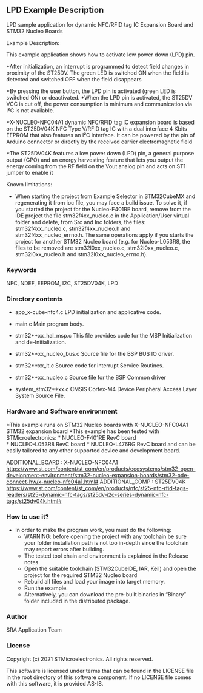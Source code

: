 
## <b>LPD Example Description</b>

LPD sample application for dynamic NFC/RFID tag IC Expansion Board and STM32 Nucleo Boards

Example Description:
  
This example application shows how to activate low power down (LPD) pin.

*After initialization, an interrupt is programmed to detect field changes in proximity of the
ST25DV. The green LED is switched ON when the field is detected and switched OFF
when the field disappears

*By pressing the user button, the LPD pin is activated (green LED is switched ON) or
deactivated.
*When the LPD pin is activated, the ST25DV VCC is cut off, the power consumption is
minimum and communication via I²C is not available.


*X-NUCLEO-NFC04A1 dynamic NFC/RFID tag IC expansion board is based on the ST25DV04K
NFC Type V/RFID tag IC with a dual interface 4 Kbits EEPROM that also features an I²C interface. It
can be powered by the pin of Arduino connector or directly by the received carrier electromagnetic field

*The ST25DV04K features a low power down (LPD) pin, a general purpose output (GPO)
and an energy harvesting feature that lets you output the energy coming from the RF field
on the Vout analog pin and acts on ST1 jumper to enable it

Known limitations:

* When starting the project from Example Selector in STM32CubeMX and regenerating it
  from ioc file, you may face a build issue. To solve it, if you started the project for the
  Nucleo-F401RE board, remove from the IDE project the file stm32f4xx_nucleo.c in the Application/User
  virtual folder and delete, from Src and Inc folders, the files: stm32f4xx_nucleo.c, stm32f4xx_nucleo.h
  and stm32f4xx_nucleo_errno.h.
  The same operations apply if you starts the project for another STM32 Nucleo board (e.g. for
  Nucleo-L053R8, the files to be removed are stm32l0xx_nucleo.c, stm32l0xx_nucleo.c, stm32l0xx_nucleo.h
  and stm32l0xx_nucleo_errno.h).

### <b>Keywords</b>

NFC, NDEF, EEPROM, I2C, ST25DV04K, LPD

### <b>Directory contents</b>

* app_x-cube-nfc4.c      LPD initialization and applicative code.
 
* main.c                 Main program body.

* stm32**xx_hal_msp.c    This file provides code for the MSP Initialization
                          and de-Initialization.
						
* stm32**xx_nucleo_bus.c Source file for the BSP BUS IO driver.
 
* stm32**xx_it.c         Source code for interrupt Service Routines.
 
* stm32**xx_nucleo.c     Source file for the BSP Common driver
 
* system_stm32**xx.c     CMSIS Cortex-M4 Device Peripheral Access Layer
                          System Source File.

 
### <b>Hardware and Software environment</b>

*This example runs on STM32 Nucleo boards with X-NUCLEO-NFC04A1 STM32 expansion board
*This example has been tested with STMicroelectronics:
    * NUCLEO-F401RE RevC board  
    * NUCLEO-L053R8 RevC board
    * NUCLEO-L476RG RevC board and can be easily tailored to any other supported device and development board.
     

ADDITIONAL_BOARD : X-NUCLEO-NFC04A1 https://www.st.com/content/st_com/en/products/ecosystems/stm32-open-development-environment/stm32-nucleo-expansion-boards/stm32-ode-connect-hw/x-nucleo-nfc04a1.html#
ADDITIONAL_COMP : ST25DV04K https://www.st.com/content/st_com/en/products/nfc/st25-nfc-rfid-tags-readers/st25-dynamic-nfc-tags/st25dv-i2c-series-dynamic-nfc-tags/st25dv04k.html#

### <b>How to use it?</b> 

*   In order to make the program work, you must do the following:
    * WARNING: before opening the project with any toolchain be sure your folder installation path is not too in-depth since the toolchain may report errors after building.
    * The tested tool chain and environment is explained in the Release notes
    * Open the suitable toolchain (STM32CubeIDE, IAR, Keil) and open the project for the required STM32 Nucleo board
    * Rebuild all files and load your image into target memory.
    * Run the example.
    * Alternatively, you can download the pre-built binaries in “Binary” folder included in the distributed package.

### <b>Author</b>

SRA Application Team

### <b>License</b>

Copyright (c) 2021 STMicroelectronics.
All rights reserved.

This software is licensed under terms that can be found in the LICENSE file
in the root directory of this software component.
If no LICENSE file comes with this software, it is provided AS-IS.

